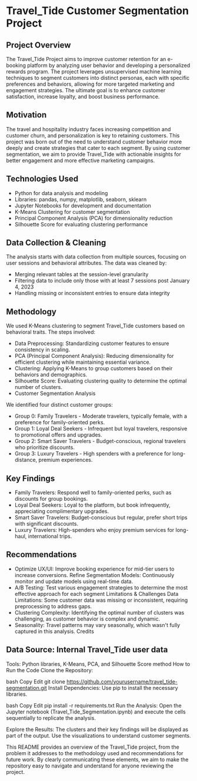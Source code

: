 # Travel_Tide Customer Segmentation Project

## Project Overview
The Travel_Tide Project aims to improve customer retention for an e-booking platform by analyzing user behavior and developing a personalized rewards program. The project leverages unsupervised machine learning techniques to segment customers into distinct personas, each with specific preferences and behaviors, allowing for more targeted marketing and engagement strategies. The ultimate goal is to enhance customer satisfaction, increase loyalty, and boost business performance.

## Motivation
The travel and hospitality industry faces increasing competition and customer churn, and personalization is key to retaining customers. This project was born out of the need to understand customer behavior more deeply and create strategies that cater to each segment. By using customer segmentation, we aim to provide Travel_Tide with actionable insights for better engagement and more effective marketing campaigns.

## Technologies Used

- Python for data analysis and modeling
- Libraries: pandas, numpy, matplotlib, seaborn, sklearn
- Jupyter Notebooks for development and documentation
- K-Means Clustering for customer segmentation
- Principal Component Analysis (PCA) for dimensionality reduction
- Silhouette Score for evaluating clustering performance
  
## Data Collection & Cleaning
The analysis starts with data collection from multiple sources, focusing on user sessions and behavioral attributes. The data was cleaned by:

- Merging relevant tables at the session-level granularity
- Filtering data to include only those with at least 7 sessions post January 4, 2023
- Handling missing or inconsistent entries to ensure data integrity
## Methodology

We used K-Means clustering to segment Travel_Tide customers based on behavioral traits. The steps involved:

- Data Preprocessing: Standardizing customer features to ensure consistency in scaling.
- PCA (Principal Component Analysis): Reducing dimensionality for efficient clustering while maintaining essential variance.
- Clustering: Applying K-Means to group customers based on their behaviors and demographics.
- Silhouette Score: Evaluating clustering quality to determine the optimal number of clusters.
- Customer Segmentation Analysis
  
We identified four distinct customer groups:

- Group 0: Family Travelers - Moderate travelers, typically female, with a preference for family-oriented perks.
- Group 1: Loyal Deal Seekers - Infrequent but loyal travelers, responsive to promotional offers and upgrades.
- Group 2: Smart Saver Travelers - Budget-conscious, regional travelers who prioritize discounts.
- Group 3: Luxury Travelers - High spenders with a preference for long-distance, premium experiences.

## Key Findings

- Family Travelers: Respond well to family-oriented perks, such as discounts for group bookings.
- Loyal Deal Seekers: Loyal to the platform, but book infrequently, appreciating complimentary upgrades.
- Smart Saver Travelers: Budget-conscious but regular, prefer short trips with significant discounts.
- Luxury Travelers: High-spenders who enjoy premium services for long-haul, international trips.
  
## Recommendations

- Optimize UX/UI: Improve booking experience for mid-tier users to increase conversions. Refine Segmentation Models: Continuously monitor and update models using real-time data.
- A/B Testing: Test various engagement strategies to determine the most effective approach for each segment Limitations & Challenges
Data Limitations: Some customer data was missing or inconsistent, requiring preprocessing to address gaps.
- Clustering Complexity: Identifying the optimal number of clusters was challenging, as customer behavior is complex and dynamic.
- Seasonality: Travel patterns may vary seasonally, which wasn't fully captured in this analysis.
Credits

## Data Source: Internal Travel_Tide user data
Tools: Python libraries, K-Means, PCA, and Silhouette Score method
How to Run the Code
Clone the Repository:

bash
Copy
Edit
git clone https://github.com/yourusername/travel_tide-segmentation.git
Install Dependencies: Use pip to install the necessary libraries.

bash
Copy
Edit
pip install -r requirements.txt
Run the Analysis: Open the Jupyter notebook (Travel_Tide_Segmentation.ipynb) and execute the cells sequentially to replicate the analysis.

Explore the Results: The clusters and their key findings will be displayed as part of the output. Use the visualizations to understand customer segments.

This README provides an overview of the Travel_Tide project, from the problem it addresses to the methodology used and recommendations for future work. By clearly communicating these elements, we aim to make the repository easy to navigate and understand for anyone reviewing the project.







